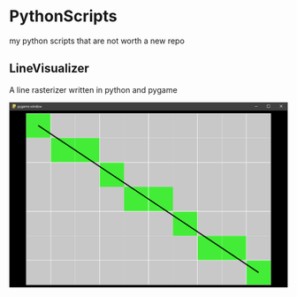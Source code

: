 # PythonScripts
my python scripts that are not worth a new repo


## LineVisualizer
A line rasterizer written in python and pygame

![LineVisualizer Screenshot](/src/linevisualizer.png)
